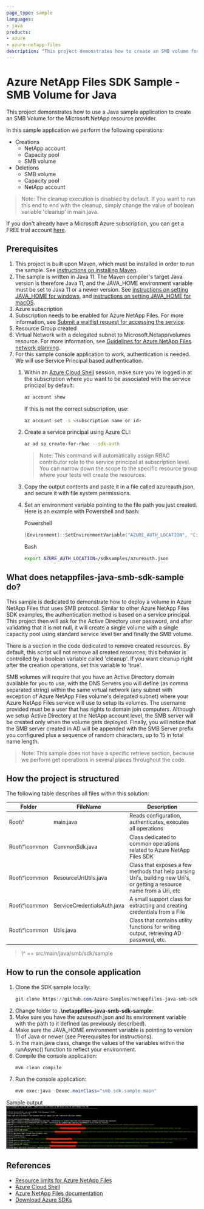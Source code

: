 ```yaml
---
page_type: sample
languages:
- java
products:
- azure
- azure-netapp-files
description: "This project demonstrates how to create an SMB volume for Microsoft.NetApp resource provider using Java SDK." 
---
```


# Azure NetApp Files SDK Sample - SMB Volume for Java

This project demonstrates how to use a Java sample application to create an SMB Volume for the Microsoft.NetApp
resource provider.

In this sample application we perform the following operations:

* Creations
    * NetApp account
    * Capacity pool
    * SMB volume
* Deletions
    * SMB volume
    * Capacity pool
    * NetApp account

>Note: The cleanup execution is disabled by default. If you want to run this end to end with the cleanup, simply
>change the value of boolean variable 'cleanup' in main.java. 

If you don't already have a Microsoft Azure subscription, you can get a FREE trial account [here](http://go.microsoft.com/fwlink/?LinkId=330212).

## Prerequisites

1. This project is built upon Maven, which must be installed in order to run the sample. See [instructions on installing Maven](https://maven.apache.org/install.html). 
1. The sample is written in Java 11. The Maven compiler's target Java version is therefore Java 11, and the JAVA_HOME environment variable must be set to Java 11 or a newer version.
See [instructions on setting JAVA_HOME for windows](https://mkyong.com/java/how-to-set-java_home-on-windows-10/),
and [instructions on setting JAVA_HOME for macOS](https://mkyong.com/java/how-to-set-java_home-environment-variable-on-mac-os-x/).
1. Azure subscription
1. Subscription needs to be enabled for Azure NetApp Files. For more information, see
[Submit a waitlist request for accessing the service](https://docs.microsoft.com/azure/azure-netapp-files/azure-netapp-files-register#waitlist).
1. Resource Group created
1. Virtual Network with a delegated subnet to Microsoft.Netapp/volumes resource. For more information, see 
[Guidelines for Azure NetApp Files network planning](https://docs.microsoft.com/en-us/azure/azure-netapp-files/azure-netapp-files-network-topologies).
1. For this sample console application to work, authentication is needed. We will use Service Principal based authentication.
    1. Within an [Azure Cloud Shell](https://docs.microsoft.com/en-us/azure/cloud-shell/quickstart) session, make sure
    you're logged in at the subscription where you want to be associated with the service principal by default:
        ```bash
        az account show
       ```
         If this is not the correct subscription, use:             
         ```bash
        az account set -s <subscription name or id>  
        ```
    1. Create a service principal using Azure CLI:
        ```bash
        az ad sp create-for-rbac --sdk-auth
        ``` 
       
       >Note: This command will automatically assign RBAC contributor role to the service principal at subscription level.
       You can narrow down the scope to the specific resource group where your tests will create the resources.

    1. Copy the output contents and paste it in a file called azureauth.json, and secure it with file system permissions.
    1. Set an environment variable pointing to the file path you just created. Here is an example with Powershell and bash:
        
        Powershell
        ```powershell
        [Environment]::SetEnvironmentVariable("AZURE_AUTH_LOCATION", "C:\sdksample\azureauth.json", "User")
        ```
        Bash
        ```bash
        export AZURE_AUTH_LOCATION=/sdksamples/azureauth.json
        ```
    
## What does netappfiles-java-smb-sdk-sample do?

This sample is dedicated to demonstrate how to deploy a volume in Azure NetApp Files that uses SMB protocol. Similar to
other Azure NetApp Files SDK examples, the authentication method is based on a service principal. This project then will ask for the
Active Directory user password, and after validating that it is not null, it will create a single volume with a single
capacity pool using standard service level tier and finally the SMB volume.

There is a section in the code dedicated to remove created resources. By default, this script will not remove all created resources;
this behavior is controlled by a boolean variable called 'cleanup'. If you want cleanup right after the creation operations,
set this variable to 'true'.

SMB volumes will require that you have an Active Directory domain available for you to use, with the DNS Servers you will
define (as comma separated string) within the same virtual network (any subnet with exception of Azure NetApp Files volume's delegated subnet)
where your Azure NetApp Files service will use to setup its volumes. The username provided must be a user that has rights to
domain join computers. Although we setup Active Directory at the NetApp account level, the SMB server will be created only
when the volume gets deployed. Finally, you will notice that the SMB server created in AD will be appended with the
SMB Server prefix you configured plus a sequence of random characters, up to 15 in total name length.

>Note: This sample does not have a specific retrieve section, because we perform get operations in several
>places throughout the code.

## How the project is structured

The following table describes all files within this solution:

| Folder         | FileName                    | Description                                                                                                                                                                                                                                                               |
|----------------|-----------------------------|---------------------------------------------------------------------------------------------------------------------------------------------------------------------------------------------------------------------------------------------------------------------------|
| Root\\^           | main.java                   | Reads configuration, authenticates, executes all operations
| Root\\^\common    | CommonSdk.java              | Class dedicated to common operations related to Azure NetApp Files SDK
| Root\\^\common    | ResourceUriUtils.java       | Class that exposes a few methods that help parsing Uri's, building new Uri's, or getting a resource name from a Uri, etc
| Root\\^\common    | ServiceCredentialsAuth.java | A small support class for extracting and creating credentials from a File
| Root\\^\common    | Utils.java                  | Class that contains utility functions for writing output, retrieving AD password, etc.
>\\^ == src/main/java/smb/sdk/sample

## How to run the console application

1. Clone the SDK sample locally:
    ```powershell
    git clone https://github.com/Azure-Samples/netappfiles-java-smb-sdk-sample
    ```
1. Change folder to **.\netappfiles-java-smb-sdk-sample**:
1. Make sure you have the azureauth.json and its environment variable with the path to it defined (as previously described).
1. Make sure the JAVA_HOME environment variable is pointing to version 11 of Java or newer (see Prerequisites for instructions).
1. In the main.java class, change the values of the variables within the runAsync() function to reflect your environment.
1. Compile the console application:
    ```powershell
    mvn clean compile
    ```
1. Run the console application:
    ```powershell
    mvn exec:java -Dexec.mainClass="smb.sdk.sample.main"
    ```
   
Sample output
![e2e execution](./media/e2e-execution.png)

## References

* [Resource limits for Azure NetApp Files](https://docs.microsoft.com/azure/azure-netapp-files/azure-netapp-files-resource-limits)
* [Azure Cloud Shell](https://docs.microsoft.com/azure/cloud-shell/quickstart)
* [Azure NetApp Files documentation](https://docs.microsoft.com/azure/azure-netapp-files/)
* [Download Azure SDKs](https://azure.microsoft.com/downloads/)
